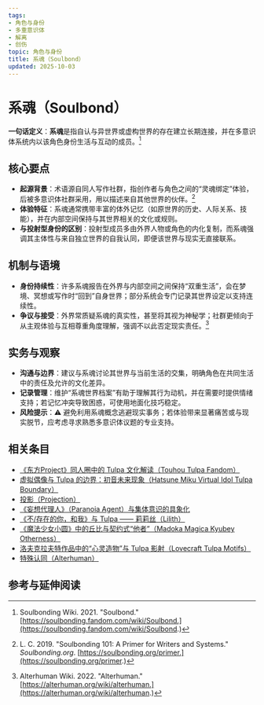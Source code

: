 ```yaml
---
tags:
- 角色与身份
- 多重意识体
- 解离
- 创伤
topic: 角色与身份
title: 系魂（Soulbond）
updated: 2025-10-03
---
```



# 系魂（Soulbond）

**一句话定义**：**系魂**是指自认与异世界或虚构世界的存在建立长期连接，并在多意识体系统内以该角色身份生活与互动的成员。[^soulbondwiki]

## 核心要点

- **起源背景**：术语源自同人写作社群，指创作者与角色之间的“灵魂绑定”体验，后被多意识体社群采用，用以描述来自其他世界的伙伴。[^soulbonding101]
- **体验特征**：系魂通常携带丰富的体外记忆（如原世界的历史、人际关系、技能），并在内部空间保持与其世界相关的文化或规则。
- **与投射型身份的区别**：投射型成员多由外界人物或角色的内化复制，而系魂强调其主体性与来自独立世界的自我认同，即便该世界与现实无直接联系。

## 机制与语境

- **身份持续性**：许多系魂报告在外界与内部空间之间保持“双重生活”，会在梦境、冥想或写作时“回到”自身世界；部分系统会专门记录其世界设定以支持连续性。
- **争议与接受**：外界常质疑系魂的真实性，甚至将其视为神秘学；社群更倾向于从主观体验与互相尊重角度理解，强调不以此否定现实责任。[^alterhuman-wiki]

## 实务与观察

- **沟通与边界**：建议与系魂讨论其世界与当前生活的交集，明确角色在共同生活中的责任及允许的文化差异。
- **记录管理**：维护“系魂世界档案”有助于理解其行为动机，并在需要时提供情绪支持；若记忆冲突导致困惑，可使用地面化技巧稳定。
- **风险提示**：⚠ 避免利用系魂概念逃避现实事务；若体验带来显著痛苦或与现实脱节，应考虑寻求熟悉多意识体议题的专业支持。

## 相关条目

- [《东方Project》同人圈中的 Tulpa 文化解读（Touhou Tulpa Fandom）](Touhou-Tulpa-Fandom.md)
- [虚拟偶像与 Tulpa 的边界：初音未来现象（Hatsune Miku Virtual Idol Tulpa Boundary）](Hatsune-Miku-Virtual-Idol-Tulpa-Boundary.md)
- [投影（Projection）](Projection.md)
- [《妄想代理人》（Paranoia Agent）与集体意识的具象化](Paranoia-Agent-Collective-Consciousness.md)
- [《不/存在的你，和我》与 Tulpa —— 莉莉丝（Lilith）](Nonexistent-You-And-Me-Tulpa-Lilith.md)
- [《魔法少女小圆》中的丘比与契约式“他者”（Madoka Magica Kyubey Otherness）](Madoka-Magica-Kyubey-Otherness.md)
- [洛夫克拉夫特作品中的“心灵造物”与 Tulpa 影射（Lovecraft Tulpa Motifs）](Lovecraft-Tulpa-Motifs.md)
- [特殊认同（Alterhuman）](Alterhuman.md)

## 参考与延伸阅读

[^soulbondwiki]: Soulbonding Wiki. 2021. "Soulbond." [https://soulbonding.fandom.com/wiki/Soulbond.](https://soulbonding.fandom.com/wiki/Soulbond.)
[^soulbonding101]: L. C. 2019. "Soulbonding 101: A Primer for Writers and Systems." *Soulbonding.org*. [https://soulbonding.org/primer.](https://soulbonding.org/primer.)
[^alterhuman-wiki]: Alterhuman Wiki. 2022. "Alterhuman." [https://alterhuman.org/wiki/alterhuman.](https://alterhuman.org/wiki/alterhuman.)
